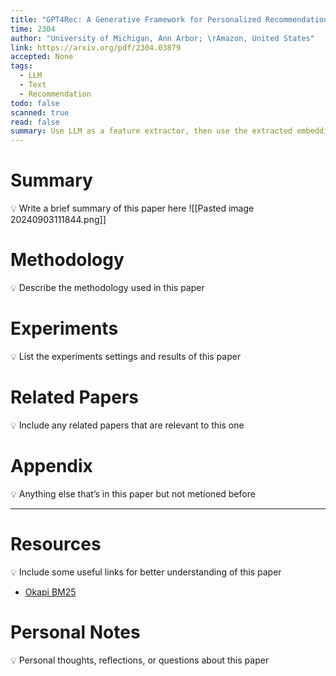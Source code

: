 ```yaml
---
title: "GPT4Rec: A Generative Framework for Personalized Recommendation and User Interests Interpretation"
time: 2304
author: "University of Michigan, Ann Arbor; \rAmazon, United States"
link: https://arxiv.org/pdf/2304.03879
accepted: None
tags:
  - LLM
  - Text
  - Recommendation
todo: false
scanned: true
read: false
summary: Use LLM as a feature extractor, then use the extracted embedding in traditional search engine
---
```

# Summary
💡 Write a brief summary of this paper here
![[Pasted image 20240903111844.png]]
# Methodology
💡 Describe the methodology used in this paper

# Experiments
💡 List the experiments settings and results of this paper

# Related Papers
💡 Include any related papers that are relevant to this one

# Appendix
💡 Anything else that’s in this paper but not metioned before

---
# Resources
💡 Include some useful links for better understanding of this paper
- [Okapi BM25](https://note.josix.tw/data-science/okapi%20bm25/)
# Personal Notes
💡 Personal thoughts, reflections, or questions about this paper